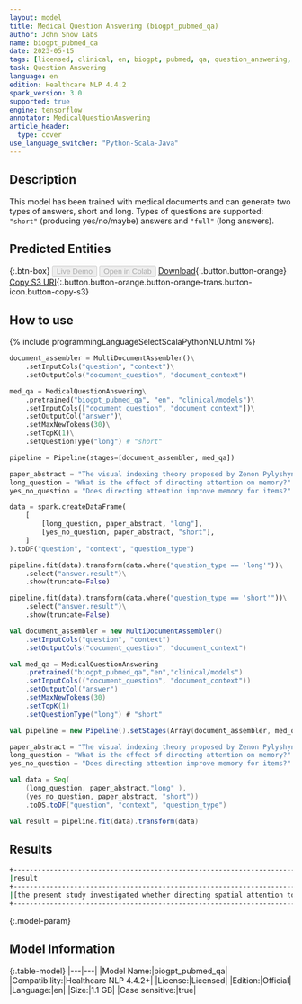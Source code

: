 ```yaml
---
layout: model
title: Medical Question Answering (biogpt_pubmed_qa)
author: John Snow Labs
name: biogpt_pubmed_qa
date: 2023-05-15
tags: [licensed, clinical, en, biogpt, pubmed, qa, question_answering, tensorflow]
task: Question Answering
language: en
edition: Healthcare NLP 4.4.2
spark_version: 3.0
supported: true
engine: tensorflow
annotator: MedicalQuestionAnswering
article_header:
  type: cover
use_language_switcher: "Python-Scala-Java"
---
```


## Description

This model has been trained with medical documents and can generate two types of answers, short and long.
Types of questions are supported: `"short"` (producing yes/no/maybe) answers and `"full"` (long answers).

## Predicted Entities



{:.btn-box}
<button class="button button-orange" disabled>Live Demo</button>
<button class="button button-orange" disabled>Open in Colab</button>
[Download](https://s3.amazonaws.com/auxdata.johnsnowlabs.com/clinical/models/biogpt_pubmed_qa_en_4.4.2_3.0_1684165576397.zip){:.button.button-orange}
[Copy S3 URI](s3://auxdata.johnsnowlabs.com/clinical/models/biogpt_pubmed_qa_en_4.4.2_3.0_1684165576397.zip){:.button.button-orange.button-orange-trans.button-icon.button-copy-s3}

## How to use



<div class="tabs-box" markdown="1">
{% include programmingLanguageSelectScalaPythonNLU.html %}

```python
document_assembler = MultiDocumentAssembler()\
    .setInputCols("question", "context")\
    .setOutputCols("document_question", "document_context")

med_qa = MedicalQuestionAnswering\
    .pretrained("biogpt_pubmed_qa", "en", "clinical/models")\
    .setInputCols(["document_question", "document_context"])\
    .setOutputCol("answer")\
    .setMaxNewTokens(30)\
    .setTopK(1)\
    .setQuestionType("long") # "short"

pipeline = Pipeline(stages=[document_assembler, med_qa])

paper_abstract = "The visual indexing theory proposed by Zenon Pylyshyn (Cognition, 32, 65-97, 1989) predicts that visual attention mechanisms are employed when mental images are projected onto a visual scene."
long_question = "What is the effect of directing attention on memory?"
yes_no_question = "Does directing attention improve memory for items?"

data = spark.createDataFrame(
    [
        [long_question, paper_abstract, "long"],
        [yes_no_question, paper_abstract, "short"],
    ]
).toDF("question", "context", "question_type")

pipeline.fit(data).transform(data.where("question_type == 'long'"))\
    .select("answer.result")\
    .show(truncate=False)

pipeline.fit(data).transform(data.where("question_type == 'short'"))\
    .select("answer.result")\
    .show(truncate=False)
```
```scala
val document_assembler = new MultiDocumentAssembler()
    .setInputCols("question", "context")
    .setOutputCols("document_question", "document_context")

val med_qa = MedicalQuestionAnswering
    .pretrained("biogpt_pubmed_qa","en","clinical/models")
    .setInputCols(("document_question", "document_context"))
    .setOutputCol("answer")
    .setMaxNewTokens(30)
    .setTopK(1)
    .setQuestionType("long") # "short"

val pipeline = new Pipeline().setStages(Array(document_assembler, med_qa))

paper_abstract = "The visual indexing theory proposed by Zenon Pylyshyn (Cognition, 32, 65-97, 1989) predicts that visual attention mechanisms are employed when mental images are projected onto a visual scene."
long_question = "What is the effect of directing attention on memory?"
yes_no_question = "Does directing attention improve memory for items?"

val data = Seq( 
    (long_question, paper_abstract,"long" ),
    (yes_no_question, paper_abstract, "short"))
    .toDS.toDF("question", "context", "question_type")

val result = pipeline.fit(data).transform(data)
```
</div>

## Results

```bash
+------------------------------------------------------------------------------------------------------------------------------------------------------------------------------+
|result                                                                                                                                                                        |
+------------------------------------------------------------------------------------------------------------------------------------------------------------------------------+
|[the present study investigated whether directing spatial attention to one location in a visual array would enhance memory for the array features. participants memorized two]|
+------------------------------------------------------------------------------------------------------------------------------------------------------------------------------+

```

{:.model-param}
## Model Information

{:.table-model}
|---|---|
|Model Name:|biogpt_pubmed_qa|
|Compatibility:|Healthcare NLP 4.4.2+|
|License:|Licensed|
|Edition:|Official|
|Language:|en|
|Size:|1.1 GB|
|Case sensitive:|true|
